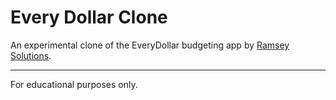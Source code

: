 # Every Dollar Clone

An experimental clone of the EveryDollar budgeting app by [Ramsey Solutions](https://github.com/RamseyInHouse).

<hr />

For educational purposes only.
